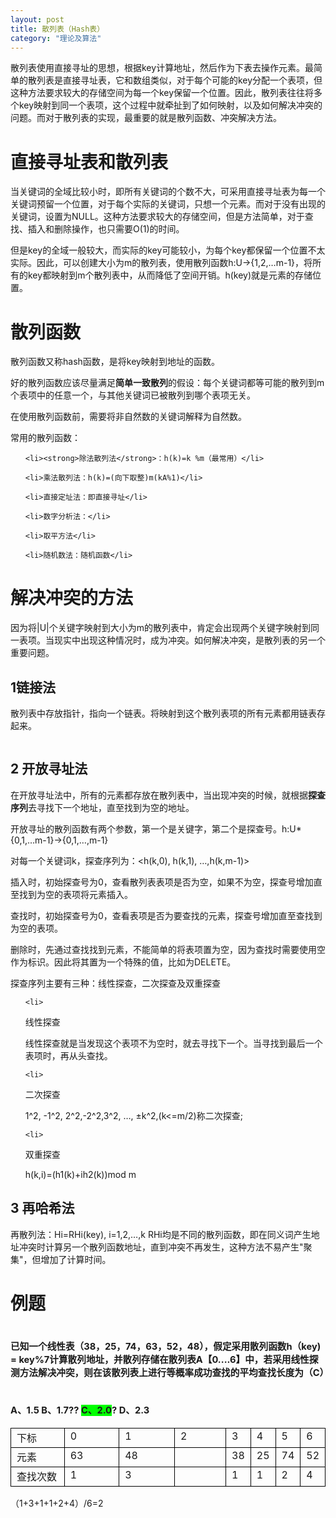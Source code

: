 ```yaml
---
layout: post
title: 散列表（Hash表）
category: "理论及算法"
---
```

散列表使用直接寻址的思想，根据key计算地址，然后作为下表去操作元素。最简单的散列表是直接寻址表，它和数组类似，对于每个可能的key分配一个表项，但这种方法要求较大的存储空间为每一个key保留一个位置。因此，散列表往往将多个key映射到同一个表项，这个过程中就牵扯到了如何映射，以及如何解决冲突的问题。而对于散列表的实现，最重要的就是散列函数、冲突解决方法。<!--more-->
<h1>直接寻址表和散列表</h1>
当关键词的全域比较小时，即所有关键词的个数不大，可采用直接寻址表为每一个关键词预留一个位置，对于每个实际的关键词，只想一个元素。而对于没有出现的关键词，设置为NULL。这种方法要求较大的存储空间，但是方法简单，对于查找、插入和删除操作，也只需要O(1)的时间。

但是key的全域一般较大，而实际的key可能较小，为每个key都保留一个位置不太实际。因此，可以创建大小为m的散列表，使用散列函数h:U-&gt;{1,2,…m-1}，将所有的key都映射到m个散列表中，从而降低了空间开销。h(key)就是元素的存储位置。
<h1>散列函数</h1>
散列函数又称hash函数，是将key映射到地址的函数。

好的散列函数应该尽量满足<strong>简单一致散列</strong>的假设：每个关键词都等可能的散列到m个表项中的任意一个，与其他关键词已被散列到哪个表项无关。

在使用散列函数前，需要将非自然数的关键词解释为自然数。

常用的散列函数：
<ul>
	<li><strong>除法散列法</strong>：h(k)=k %m（最常用）</li>
	<li>乘法散列法：h(k)=(向下取整)m(kA%1)</li>
	<li>直接定址法：即直接寻址</li>
	<li>数字分析法：</li>
	<li>取平方法</li>
	<li>随机数法：随机函数</li>
</ul>
<h1>解决冲突的方法</h1>
因为将|U|个关键字映射到大小为m的散列表中，肯定会出现两个关键字映射到同一表项。当现实中出现这种情况时，成为冲突。如何解决冲突，是散列表的另一个重要问题。
<h2>1链接法</h2>
散列表中存放指针，指向一个链表。将映射到这个散列表项的所有元素都用链表存起来。

<img src="http://www.codingart.info/wp-content/uploads/2013/06/060113_1404_Hash1.jpg" alt="" />
<h2>2 开放寻址法</h2>
在开放寻址法中，所有的元素都存放在散列表中，当出现冲突的时候，就根据<strong>探查序列</strong>去寻找下一个地址，直至找到为空的地址。

开放寻址的散列函数有两个参数，第一个是关键字，第二个是探查号。h:U*{0,1,…m-1}-&gt;{0,1,…,m-1}

对每一个关键词k，探查序列为：&lt;h(k,0), h(k,1), …,h(k,m-1)&gt;

插入时，初始探查号为0，查看散列表表项是否为空，如果不为空，探查号增加直至找到为空的表项将元素插入。

查找时，初始探查号为0，查看表项是否为要查找的元素，探查号增加直至查找到为空的表项。

删除时，先通过查找找到元素，不能简单的将表项置为空，因为查找时需要使用空作为标识。因此将其置为一个特殊的值，比如为DELETE。

探查序列主要有三种：线性探查，二次探查及双重探查
<ol>
	<li>
<div>线性探查</div>
线性探查就是当发现这个表项不为空时，就去寻找下一个。当寻找到最后一个表项时，再从头查找。</li>
	<li>
<div>二次探查</div>
1^2, -1^2, 2^2,-2^2,3^2, …, ±k^2,(k&lt;=m/2)称二次探查;</li>
	<li>
<div>双重探查</div>
h(k,i)=(h1(k)+ih2(k))mod m</li>
</ol>
<h2>3 再哈希法</h2>
再散列法：Hi=RHi(key), i=1,2,…,k RHi均是不同的散列函数，即在同义词产生地址冲突时计算另一个散列函数地址，直到冲突不再发生，这种方法不易产生"聚集"，但增加了计算时间。
<h1>例题</h1>
<h1><span style="font-size: 11pt;"> 已知一个线性表（38，25，74，63，52，48），假定采用散列函数h（key) = key%7计算散列地址，并散列存储在散列表A【0....6】中，若采用线性探测方法解决冲突，则在该散列表上进行等概率成功查找的平均查找长度为（C）
</span></h1>
<h1><span style="font-size: 11pt;">A、1.5 B、1.7?? <span style="background-color: lime;">C、2.0</span>? D、2.3
</span></h1>
<div>
<table style="border-collapse: collapse;" border="0"><colgroup> <col style="width: 93px;" /> <col style="width: 93px;" /> <col style="width: 93px;" /> <col style="width: 89px;" /> <col style="width: 93px;" /> <col style="width: 93px;" /> <col style="width: 93px;" /> <col style="width: 93px;" /></colgroup>
<tbody valign="top">
<tr>
<td style="padding-left: 9px; padding-right: 9px; border: solid black 0.5pt;" colspan="2">下标</td>
<td style="padding-left: 9px; padding-right: 9px; border-top: solid black 0.5pt; border-left: none; border-bottom: solid black 0.5pt; border-right: solid black 0.5pt;" colspan="2">0</td>
<td style="padding-left: 9px; padding-right: 9px; border-top: solid black 0.5pt; border-left: none; border-bottom: solid black 0.5pt; border-right: solid black 0.5pt;" colspan="2">1</td>
<td style="padding-left: 9px; padding-right: 9px; border-top: solid black 0.5pt; border-left: none; border-bottom: solid black 0.5pt; border-right: solid black 0.5pt;" colspan="2">2</td>
<td style="padding-left: 9px; padding-right: 9px; border-top: solid black 0.5pt; border-left: none; border-bottom: solid black 0.5pt; border-right: solid black 0.5pt;">3</td>
<td style="padding-left: 9px; padding-right: 9px; border-top: solid black 0.5pt; border-left: none; border-bottom: solid black 0.5pt; border-right: solid black 0.5pt;">4</td>
<td style="padding-left: 9px; padding-right: 9px; border-top: solid black 0.5pt; border-left: none; border-bottom: solid black 0.5pt; border-right: solid black 0.5pt;">5</td>
<td style="padding-left: 9px; padding-right: 9px; border-top: solid black 0.5pt; border-left: none; border-bottom: solid black 0.5pt; border-right: solid black 0.5pt;">6</td>
</tr>
<tr>
<td style="padding-left: 9px; padding-right: 9px; border-top: none; border-left: solid black 0.5pt; border-bottom: solid black 0.5pt; border-right: solid black 0.5pt;" colspan="2">元素</td>
<td style="padding-left: 9px; padding-right: 9px; border-top: none; border-left: none; border-bottom: solid black 0.5pt; border-right: solid black 0.5pt;" colspan="2">63</td>
<td style="padding-left: 9px; padding-right: 9px; border-top: none; border-left: none; border-bottom: solid black 0.5pt; border-right: solid black 0.5pt;" colspan="2">48</td>
<td style="padding-left: 9px; padding-right: 9px; border-top: none; border-left: none; border-bottom: solid black 0.5pt; border-right: solid black 0.5pt;" colspan="2"></td>
<td style="padding-left: 9px; padding-right: 9px; border-top: none; border-left: none; border-bottom: solid black 0.5pt; border-right: solid black 0.5pt;">38</td>
<td style="padding-left: 9px; padding-right: 9px; border-top: none; border-left: none; border-bottom: solid black 0.5pt; border-right: solid black 0.5pt;">25</td>
<td style="padding-left: 9px; padding-right: 9px; border-top: none; border-left: none; border-bottom: solid black 0.5pt; border-right: solid black 0.5pt;">74</td>
<td style="padding-left: 9px; padding-right: 9px; border-top: none; border-left: none; border-bottom: solid black 0.5pt; border-right: solid black 0.5pt;">52</td>
</tr>
<tr>
<td style="padding-left: 9px; padding-right: 9px; border-top: none; border-left: solid black 0.5pt; border-bottom: solid black 0.5pt; border-right: solid black 0.5pt;" colspan="2">查找次数</td>
<td style="padding-left: 9px; padding-right: 9px; border-top: none; border-left: none; border-bottom: solid black 0.5pt; border-right: solid black 0.5pt;" colspan="2">1</td>
<td style="padding-left: 9px; padding-right: 9px; border-top: none; border-left: none; border-bottom: solid black 0.5pt; border-right: solid black 0.5pt;" colspan="2">3</td>
<td style="padding-left: 9px; padding-right: 9px; border-top: none; border-left: none; border-bottom: solid black 0.5pt; border-right: solid black 0.5pt;" colspan="2"></td>
<td style="padding-left: 9px; padding-right: 9px; border-top: none; border-left: none; border-bottom: solid black 0.5pt; border-right: solid black 0.5pt;">1</td>
<td style="padding-left: 9px; padding-right: 9px; border-top: none; border-left: none; border-bottom: solid black 0.5pt; border-right: solid black 0.5pt;">1</td>
<td style="padding-left: 9px; padding-right: 9px; border-top: none; border-left: none; border-bottom: solid black 0.5pt; border-right: solid black 0.5pt;">2</td>
<td style="padding-left: 9px; padding-right: 9px; border-top: none; border-left: none; border-bottom: solid black 0.5pt; border-right: solid black 0.5pt;">4</td>
</tr>
</tbody>
</table>
</div>
（1+3+1+1+2+4）/6=2
